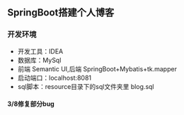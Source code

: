 ## SpringBoot搭建个人博客
### 开发环境
* 开发工具：IDEA
* 数据库：MySql
* 前端 Semantic UI,后端 SpringBoot+Mybatis+tk.mapper
* 启动端口：localhost:8081
* sql脚本：resource目录下的sql文件夹里 blog.sql

#### 3/8修复部分bug